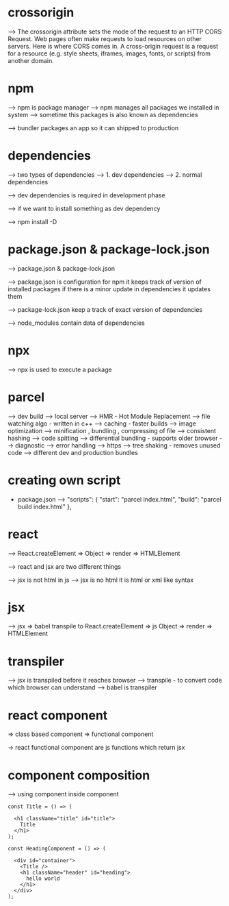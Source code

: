 # crossorigin

--> The crossorigin attribute sets the mode of the request to an HTTP CORS Request. Web pages often make requests to load resources on other servers. Here is where CORS comes in. A cross-origin request is a request for a resource (e.g. style sheets, iframes, images, fonts, or scripts) from another domain.

# npm

--> npm is package manager
--> npm manages all packages we installed in system
--> sometime this packages is also known as dependencies

--> bundler packages an app so it can shipped to production

# dependencies

--> two types of dependencies
--> 1. dev dependencies
--> 2. normal dependencies

--> dev dependencies is required in development phase

--> if we want to install something as dev dependency

--> npm install -D

# package.json & package-lock.json

--> package.json & package-lock.json

--> package.json is configuration for npm it keeps track of version of installed packages if there is a minor update in dependencies it updates them

--> package-lock.json keep a track of exact version of dependencies

--> node_modules contain data of dependencies

# npx

--> npx is used to execute a package

# parcel

--> dev build
--> local server
--> HMR - Hot Module Replacement
--> file watching algo - written in c++
--> caching - faster builds
--> image optimization
--> minification , bundling , compressing of file
--> consistent hashing
--> code spitting
--> differential bundling - supports older browser
--> diagnostic
--> error handling
--> https
--> tree shaking - removes unused code
--> different dev and production bundles

# creating own script

- package.json
  --> "scripts": {
  "start": "parcel index.html",
  "build": "parcel build index.html"
  },

# react

--> React.createElement => Object => render => HTMLElement

--> react and jsx are two different things

--> jsx is not html in js
--> jsx is no html it is html or xml like syntax

# jsx

--> jsx => babel transpile to React.createElement => js Object => render => HTMLElement

# transpiler

--> jsx is transpiled before it reaches browser
--> transpile - to convert code which browser can understand
--> babel is transpiler

# react component

=> class based component
=> functional component

-> react functional component are js functions which return jsx

# component composition

--> using component inside component

```
const Title = () => (

  <h1 className="title" id="title">
    Title
  </h1>
);

const HeadingComponent = () => (

  <div id="container">
    <Title />
    <h1 className="header" id="heading">
      hello world
    </h1>
  </div>
);
```
